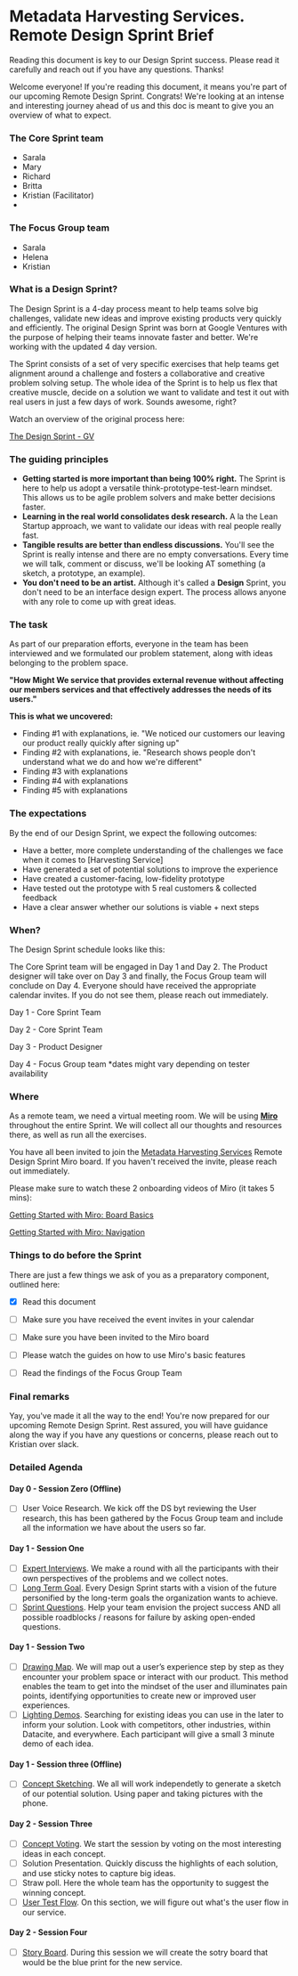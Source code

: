 # Metadata Harvesting Services. Remote Design Sprint Brief 

Reading this document is key to our Design Sprint success. Please read it carefully and reach out if you have any questions. Thanks!

Welcome everyone! If you're reading this document, it means you're part of our upcoming Remote Design Sprint. Congrats! We're looking at an intense and interesting journey ahead of us and this doc is meant to give you an overview of what to expect. 

### The Core Sprint team

- Sarala 
- Mary
- Richard
- Britta 
- Kristian (Facilitator)
- 
### The Focus Group team

- Sarala 
- Helena
- Kristian


### What is a Design Sprint?

The Design Sprint is a 4-day process meant to help teams solve big challenges, validate new ideas and improve existing products very quickly and efficiently. The original Design Sprint was born at Google Ventures with the purpose of helping their teams innovate faster and better. We're working with the updated 4 day version.

The Sprint consists of a set of very specific exercises that help teams get alignment around a challenge and fosters a collaborative and creative problem solving setup. The whole idea of the Sprint is to help us flex that creative muscle, decide on a solution we want to validate and test it out with real users in just a few days of work. Sounds awesome, right? 

Watch an overview of the original process here:

[The Design Sprint - GV](https://www.gv.com/sprint/)

### The guiding principles

- **Getting started is more important than being 100% right.** The Sprint is here to help us adopt a versatile think-prototype-test-learn mindset. This allows us to be agile problem solvers and make better decisions faster.
- **Learning in the real world consolidates desk research.** A la the Lean Startup approach, we want to validate our ideas with real people really fast.
- **Tangible results are better than endless discussions.** You'll see the Sprint is really intense and there are no empty conversations. Every time we will talk, comment or discuss, we'll be looking AT something (a sketch, a prototype, an example).
- **You don't need to be an artist.** Although it's called a **Design** Sprint, you don't need to be an interface design expert. The process allows anyone with any role to come up with great ideas.

### The task

As part of our preparation efforts, everyone in the team has been interviewed and we formulated our problem statement, along with ideas belonging to the problem space. 

**"How Might We service that provides external revenue without affecting our members services and that effectively addresses the needs of its users."**

**This is what we uncovered:**

- Finding #1 with explanations, ie. "We noticed our customers our leaving our product really quickly after signing up"
- Finding #2 with explanations,  ie. "Research shows people don't understand what we do and how we're different"
- Finding #3 with explanations
- Finding #4 with explanations
- Finding #5 with explanations

### The expectations

By the end of our Design Sprint, we expect the following outcomes: 

- Have a better, more complete understanding of the challenges we face when it comes to [Harvesting Service]
- Have generated a set of potential solutions to improve the experience
- Have created a customer-facing, low-fidelity prototype
- Have tested out the prototype with 5 real customers & collected feedback
- Have a clear answer whether our solutions is viable + next steps

### When?

The Design Sprint schedule looks like this:

The Core Sprint team will be engaged in Day 1 and Day 2. The Product designer will take over on Day 3 and finally, the Focus Group team will conclude on Day 4. Everyone should have received the appropriate calendar invites. If you do not see them, please reach out immediately. 

Day 1 -  Core Sprint Team

Day 2 -  Core Sprint Team

Day 3 -  Product Designer 

Day 4 -  Focus Group team *dates might vary depending on tester availability 

### Where

As a remote team, we need a virtual meeting room. We will be using **[Miro](https://miro.com/)** throughout the entire Sprint. We will collect all our thoughts and resources there, as well as run all the exercises. 

You have all been invited to join the [Metadata Harvesting Services](https://miro.com/welcomeonboard/yv1IhuKuMgla24PKV3G3kmhzK3Stf7Yww8nnHlDHwKfOcLmLq5p5VVa9PEns7Uoj) Remote Design Sprint Miro board. If you haven't received the invite, please reach out immediately. 

Please make sure to watch these 2 onboarding videos of Miro (it takes 5 mins):

[Getting Started with Miro: Board Basics](https://vimeo.com/330084954)

[Getting Started with Miro: Navigation](https://vimeo.com/318988801)

### Things to do before the Sprint

There are just a few things we ask of you as a preparatory component, outlined here:

- [x]  Read this document
- [ ]  Make sure you have received the event invites in your calendar
- [ ]  Make sure you have been invited to the Miro board
- [ ]  Please watch the guides on how to use Miro's basic features
- [ ]  Read the findings of the Focus Group Team


### Final remarks

Yay, you've made it all the way to the end! You're now prepared for our upcoming Remote Design Sprint. Rest assured, you will have guidance along the way if you have any questions or concerns, please reach out to Kristian over slack. 


### Detailed Agenda


#### Day 0 - Session Zero (Offline)

- [ ] User Voice Research. We kick off the DS byt reviewing the User research, this has been gathered by the Focus Group team and include all the information we have about the users so far.


#### Day 1 - Session One

- [ ] [Expert Interviews](https://www.youtube.com/watch?v=ZtYp7XzmXr8&t=243s&ab_channel=AJ%26Smart). We make a round with all the participants with their own perspectives of the problems and we collect notes.
- [ ] [Long Term Goal](https://www.youtube.com/watch?v=OaeKpGJe2To&ab_channel=AJ%26Smart). Every Design Sprint starts with a vision of the future personified by the long-term goals the organization wants to achieve.
- [ ] [Sprint Questions](https://www.youtube.com/watch?v=OaeKpGJe2To&ab_channel=AJ%26Smart). Help your team envision the project success AND all possible roadblocks / reasons for failure by asking open-ended questions.

#### Day 1 - Session Two

- [ ] [Drawing Map](https://www.youtube.com/watch?v=JTqCR84fzeg&t=524s&ab_channel=AJ%26Smart). We will map out a user’s experience step by step as they encounter your problem space or interact with our product. This method enables the team to get into the mindset of the user and illuminates pain points, identifying opportunities to create new or improved user experiences.
- [ ] [Lighting Demos](https://www.youtube.com/watch?v=1iH9jkJHbs4&ab_channel=AJ%26Smart). Searching for existing ideas you can use in the later to inform your solution. Look with competitors, other industries, within Datacite, and everywhere. Each participant will give a small 3 minute demo of each idea.

#### Day 1 - Session three (Offline)

- [ ] [Concept Sketching](https://www.youtube.com/watch?v=TK-94QiEFgw&ab_channel=AJ%26Smart). We all will work independetly to generate a sketch of our potential solution. Using paper and taking pictures with the phone.

#### Day 2 - Session Three

- [ ] [Concept Voting](https://www.youtube.com/watch?v=YW2ifUTVd_E&ab_channel=AJ%26Smart). We start the session by voting on the most interesting ideas in each concept.
- [ ] Solution Presentation. Quickly discuss the highlights of each solution, and use sticky notes to capture big ideas.
- [ ] Straw poll. Here the whole team has the opportunity to suggest the winning concept.
- [ ] [User Test Flow](https://www.youtube.com/watch?v=y5pSBgQUezQ). On this section, we will figure out what's the user flow in our service.

#### Day 2 - Session Four
- [ ] [Story Board](https://www.youtube.com/watch?v=yav4HN26XT8&ab_channel=AJ%26Smart). During this session we will create the sotry board that would be the blue print for the new service.


